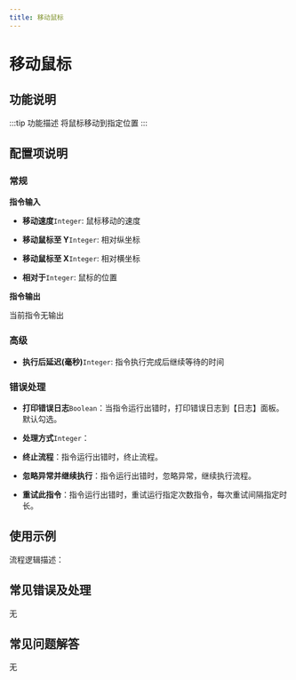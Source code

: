 ```yaml
---
title: 移动鼠标
---
```


# 移动鼠标

## 功能说明

:::tip 功能描述
将鼠标移动到指定位置
:::

## 配置项说明

### 常规

**指令输入**

- **移动速度**`Integer`: 鼠标移动的速度

- **移动鼠标至 Y**`Integer`: 相对纵坐标

- **移动鼠标至 X**`Integer`: 相对横坐标

- **相对于**`Integer`: 鼠标的位置


**指令输出**

当前指令无输出

### 高级

- **执行后延迟(毫秒)**`Integer`: 指令执行完成后继续等待的时间

### 错误处理

- **打印错误日志**`Boolean`：当指令运行出错时，打印错误日志到【日志】面板。默认勾选。

- **处理方式**`Integer`：

 - **终止流程**：指令运行出错时，终止流程。

 - **忽略异常并继续执行**：指令运行出错时，忽略异常，继续执行流程。

 - **重试此指令**：指令运行出错时，重试运行指定次数指令，每次重试间隔指定时长。

## 使用示例

流程逻辑描述：

## 常见错误及处理

无

## 常见问题解答

无

